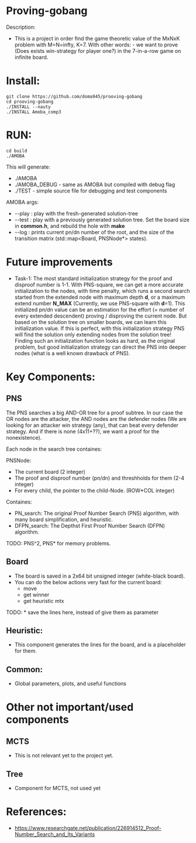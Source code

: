 # Proving-gobang

Description:
* This is a project in order find the game theoretic value of the MxNxK problem with M=N=infty, K=7.
With other words: - we want to prove (Does exists win-strategy for player one?) in the 7-in-a-row game on infinite board. 

# Install:
```
git clone https://github.com/doma945/prooving-gobang
cd prooving-gobang
./INSTALL --nauty
./INSTALL Amoba_comp3
```

# RUN:

```
cd build
./AMOBA
```

This will generate:
* ./AMOBA
* ./AMOBA_DEBUG - same as AMOBA but compiled with debug flag
* ./TEST - simple source file for debugging and test components

AMOBA args:
* --play : play with the fresh-generated solution-tree
* --test : play with a previously generated solution tree. Set the board size in **common.h**, and rebuild the hole with **make**
* --log : prints current pn/dn number of the root, and the size of the transition matrix (std::map<Board, PNSNode*> states). 

# Future improvements

* Task-1:
The most standard initialization strategy for the proof and disproof number is 1-1.
With PNS-square, we can get a more accurate initialization to the nodes, with time penalty, which runs a second search started from the extended node with maximum depth **d**, or a maximum extend number **N_MAX** (Currently, we use PNS-square with **d**=1).
This initialized pn/dn value can be an estimation for the effort (= number of every extended descendent) proving / disproving the current node.
But based on the solution tree on smaller boards, we can learn this initialization value.
If this is perfect, with this initialization strategy PNS will find the solution only extending nodes from the solution tree!
Finding such an initialization function looks as hard, as the original problem, but good initialization strategy can direct the PNS into deeper nodes (what is a well known drawback of PNS). 

# Key Components:

## PNS

The PNS searches a big AND-OR tree for a proof subtree.
In our case the OR nodes are the attacker, the AND nodes are the defender nodes (We are looking for an attacker win strategy (any), that can beat every defender strategy. And if there is none (4x11+??), we want a proof for the nonexistence).

Each node in the search tree containes:

PNSNode:
* The current board                                               (2 integer)
* The proof and disproof number (pn/dn) and threshholds for them  (2-4 integer)
* For every child, the pointer to the child-Node.                 (ROW*COL integer)

Containes:
* PN_search: The original Proof Number Search (PNS) algorithm, with many board simplification, and heuristic.
* DFPN_search: The Depthst First Proof Number Search (DFPN) algorithm.

TODO:
PNS^2, PNS* for memory problems.

## Board

* The board is saved in a 2x64 bit unsigned integer (white-black board).
* You can do the below actions very fast for the current board:
    * move
    * get winner
    * get heuristic mtx

TODO:
    * save the lines here, instead of give them as parameter

## Heuristic:

* This component generates the lines for the board, and is a placeholder for them.

## Common:

* Global parameters, plots, and useful functions

# Other not important/used components

## MCTS

* This is not relevant yet to the project yet.

## Tree

* Component for MCTS, not used yet

# References:
* https://www.researchgate.net/publication/226914512_Proof-Number_Search_and_Its_Variants
